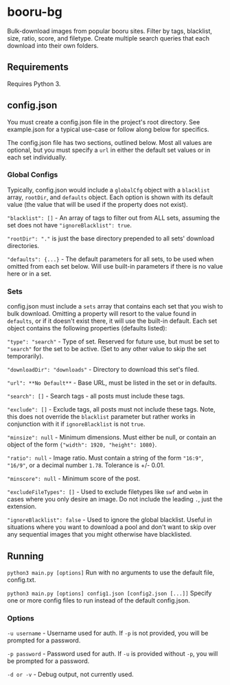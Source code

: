 # booru-bg

Bulk-download images from popular booru sites. Filter by tags, blacklist, size, ratio, score, and filetype. Create multiple search queries that each download into their own folders.
## Requirements
Requires Python 3.

## config.json
You must create a config.json file in the project's root directory. See example.json for a typical use-case or follow along below for specifics.

The config.json file has two sections, outlined below. Most all values are optional, but you must specify a `url` in either the default set values or in each set individually.

### Global Configs
Typically, config.json would include a `globalCfg` object with a `blacklist` array, `rootDir`, and `defaults` object. Each option is shown with its default value (the value that will be used if the property does not exist).

`"blacklist": []` - An array of tags to filter out from ALL sets, assuming the set does not have `"ignoreBlacklist": true`.

`"rootDir": "."` is just the base directory prepended to all sets' download directories.

`"defaults": {...}` - The default parameters for all sets, to be used when omitted from each set below. Will use built-in parameters if there is no value here or in a set.

### Sets
config.json must include a `sets` array that contains each set that you wish to bulk download. Omitting a property will resort to the value found in `defaults`, or if it doesn't exist there, it will use the built-in default. Each set object contains the following properties (defaults listed):

`"type": "search"` - Type of set. Reserved for future use, but must be set to `"search"` for the set to be active. (Set to any other value to skip the set temporarily).

`"downloadDir": "downloads"` - Directory to download this set's filed.

`"url": **No Default**` - Base URL, must be listed in the set or in defaults.

`"search": []` - Search tags - all posts must include these tags.

`"exclude": []` - Exclude tags, all posts must not include these tags. Note, this does not override the `blacklist` parameter but rather works in conjunction with it if `ignoreBlacklist` is not `true`.

`"minsize": null` - Minimum dimensions. Must either be null, or contain an object of the form `{"width": 1920, "height": 1080}`.

`"ratio": null` - Image ratio. Must contain a string of the form `"16:9"`, `"16/9"`, or a decimal number `1.78`. Tolerance is +/- 0.01.

`"minscore": null` - Minimum score of the post.

`"excludeFileTypes": []` - Used to exclude filetypes like `swf` and `webm` in cases where you only desire an image. Do not include the leading `.`, just the extension.

`"ignoreBlacklist": false` - Used to ignore the global blacklist. Useful in situations where you want to download a pool and don't want to skip over any sequential images that you might otherwise have blacklisted.

## Running
`python3 main.py [options]`
Run with no arguments to use the default file, config.txt.

`python3 main.py [options] config1.json [config2.json [...]]`
Specify one or more config files to run instead of the default config.json.

### Options
`-u username` - Username used for auth. If `-p` is not provided, you will be prompted for a password.

`-p password` - Password used for auth. If `-u` is provided without `-p`, you will be prompted for a password.

`-d or -v` - Debug output, not currently used.
